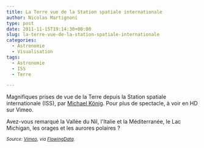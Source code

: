 ```yaml
---
title: La Terre vue de la Station spatiale internationale
author: Nicolas Martignoni
type: post
date: 2011-11-15T19:14:30+00:00
slug: la-terre-vue-de-la-station-spatiale-internationale
categories:
  - Astronomie
  - Visualisation
tags:
  - Astronomie
  - ISS
  - Terre

---
```

Magnifiques prises de vue de la Terre depuis la Station spatiale internationale (ISS), par [Michael König][1]. Pour plus de spectacle, à voir en HD sur Vimeo.

<div class="video-container">
</div>

Avez-vous remarqué la Vallée du Nil, l'Italie et la Méditerranée, le Lac Michigan, les orages et les aurores polaires ?

<small><em>Source: <a href="http://vimeo.com/32001208">Vimeo</a>, via <a title="FlowingData" href="http://flowingdata.com/2011/11/14/time-lapse-of-earth-from-international-space-station/">FlowingData</a>.</em></small>

 [1]: http://vimeo.com/michaelkoenig